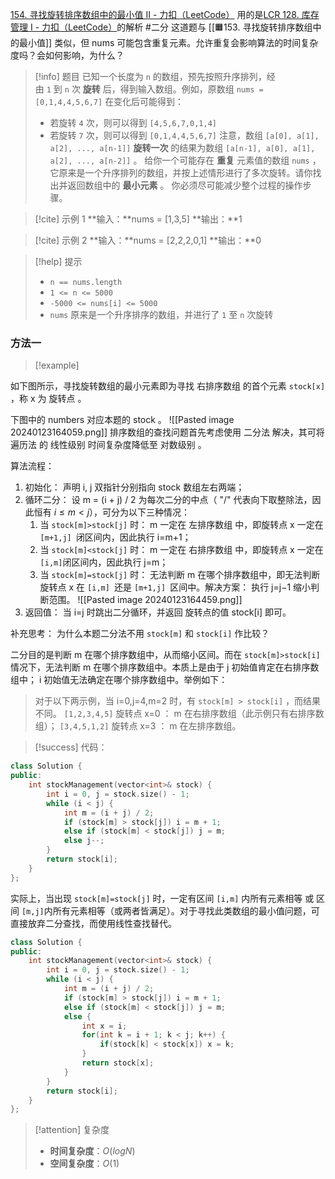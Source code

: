 [154. 寻找旋转排序数组中的最小值 II - 力扣（LeetCode）](https://leetcode.cn/problems/find-minimum-in-rotated-sorted-array-ii/description/)
用的是[LCR 128. 库存管理 I - 力扣（LeetCode）](https://leetcode.cn/problems/xuan-zhuan-shu-zu-de-zui-xiao-shu-zi-lcof/solutions/102826/mian-shi-ti-11-xuan-zhuan-shu-zu-de-zui-xiao-shu-3/)的解析
#二分 
这道题与 [[🟧153. 寻找旋转排序数组中的最小值]] 类似，但 nums 可能包含重复元素。允许重复会影响算法的时间复杂度吗？会如何影响，为什么？
> [!info] 题目
> 已知一个长度为 `n` 的数组，预先按照升序排列，经由 `1` 到 `n` 次 **旋转** 后，得到输入数组。例如，原数组 `nums = [0,1,4,4,5,6,7]` 在变化后可能得到：
> - 若旋转 `4` 次，则可以得到 `[4,5,6,7,0,1,4]`
> - 若旋转 `7` 次，则可以得到 `[0,1,4,4,5,6,7]`
注意，数组 `[a[0], a[1], a[2], ..., a[n-1]]` **旋转一次** 的结果为数组 `[a[n-1], a[0], a[1], a[2], ..., a[n-2]]` 。
给你一个可能存在 **重复** 元素值的数组 `nums` ，它原来是一个升序排列的数组，并按上述情形进行了多次旋转。请你找出并返回数组中的 **最小元素** 。
你必须尽可能减少整个过程的操作步骤。

> [!cite] 示例 1
> **输入：**nums = [1,3,5]
**输出：**1

> [!cite] 示例 2
> **输入：**nums = [2,2,2,0,1]
**输出：**0

> [!help] 提示
> - `n == nums.length`
> - `1 <= n <= 5000`
> - `-5000 <= nums[i] <= 5000`
> - `nums` 原来是一个升序排序的数组，并进行了 `1` 至 `n` 次旋转
### 方法一
> [!example] 

如下图所示，寻找旋转数组的最小元素即为寻找 右排序数组 的首个元素 `stock[x]` ，称 x 为 旋转点 。

下图中的 numbers 对应本题的 stock 。
![[Pasted image 20240123164059.png]]
排序数组的查找问题首先考虑使用 二分法 解决，其可将 遍历法 的 线性级别 时间复杂度降低至 对数级别 。

算法流程：
1. 初始化： 声明 i, j 双指针分别指向 stock 数组左右两端；
2. 循环二分： 设 m = (i + j) / 2 为每次二分的中点（ "/" 代表向下取整除法，因此恒有 $i \leq m < j$），可分为以下三种情况：
	1. 当 `stock[m]>stock[j]` 时： m 一定在 左排序数组 中，即旋转点 x 一定在 `[m+1,j] `闭区间内，因此执行 i=m+1；
	2. 当 `stock[m]<stock[j]` 时： m 一定在 右排序数组 中，即旋转点 x 一定在`[i,m]`闭区间内，因此执行 j=m；
	3. 当 `stock[m]=stock[j]` 时： 无法判断 m 在哪个排序数组中，即无法判断旋转点 x 在 `[i,m] `还是 `[m+1,j] `区间中。解决方案： 执行 j=j−1 缩小判断范围。
		![[Pasted image 20240123164459.png]]
3. 返回值： 当 i=j 时跳出二分循环，并返回 旋转点的值 stock[i] 即可。

补充思考： 为什么本题二分法不用 `stock[m]` 和 `stock[i]` 作比较？

二分目的是判断 m 在哪个排序数组中，从而缩小区间。而在 `stock[m]>stock[i]`情况下，无法判断 m 在哪个排序数组中。本质上是由于 j 初始值肯定在右排序数组中； i 初始值无法确定在哪个排序数组中。举例如下：

> 对于以下两示例，当 i=0,j=4,m=2 时，有 `stock[m] > stock[i]` ，而结果不同。
> `[1,2,3,4,5]` 旋转点 x=0 ： m 在右排序数组（此示例只有右排序数组）；
> `[3,4,5,1,2]` 旋转点 x=3 ： m 在左排序数组。

> [!success] 代码：
```cpp
class Solution {
public:
    int stockManagement(vector<int>& stock) {
        int i = 0, j = stock.size() - 1;
        while (i < j) {
            int m = (i + j) / 2;
            if (stock[m] > stock[j]) i = m + 1;
            else if (stock[m] < stock[j]) j = m;
            else j--;
        }
        return stock[i];
    }
};

```
实际上，当出现 `stock[m]=stock[j]` 时，一定有区间 `[i,m]` 内所有元素相等 或 区间 `[m,j]`内所有元素相等（或两者皆满足）。对于寻找此类数组的最小值问题，可直接放弃二分查找，而使用线性查找替代。
```cpp
class Solution {
public:
    int stockManagement(vector<int>& stock) {
        int i = 0, j = stock.size() - 1;
        while (i < j) {
            int m = (i + j) / 2;
            if (stock[m] > stock[j]) i = m + 1;
            else if (stock[m] < stock[j]) j = m;
            else {
                int x = i;
                for(int k = i + 1; k < j; k++) {
                    if(stock[k] < stock[x]) x = k;
                }
                return stock[x];
            }
        }
        return stock[i];
    }
};
```
> [!attention] 复杂度
> - **时间复杂度**：$O(logN)$
> - **空间复杂度**：$O(1)$

